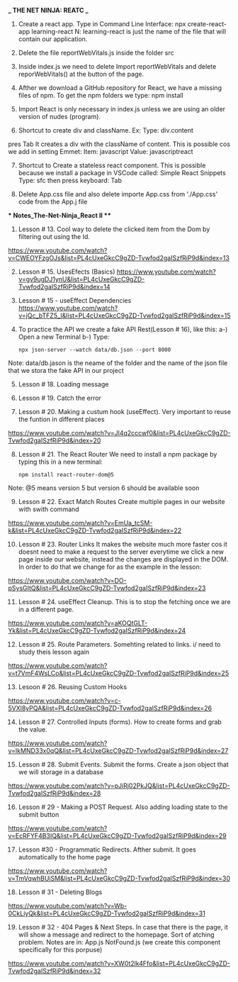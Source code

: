 **_ THE NET NINJA: REATC _**

1. Create a react app. Type in Command Line Interface:
   npx create-react-app learning-react
   N: learning-react is just the name of the file that will contain our application.

2. Delete the file reportWebVitals.js inside the folder src

3. Inside index.js we need to delete Import reportWebVitals and delete reporWebVitals() at the button of the page.

4. Afther we download a GitHub repository for React, we have a missing files of npm. To get the npm folders we type:
   npm install

5. Import React is only necessary in index.js unless we are using an older version of nudes (program).

6. Shortcut to create div and className. Ex:
   Type:
   div.content

pres Tab
It creates a div with the className of content. This is possible cos we add in setting Emmet:
Item: javascript
Value: javascriptreact

7. Shortcut to Create a stateless react component. This is possible because we install a package in VSCode called: Simple React Snippets
   Type:
   sfc
   then press keyboard: Tab

8. Delete App.css file and also delete importe App.css from './App.css' code from the App.j file

**\* Notes_The-Net-Ninja_React II \*\***

1. Lesson # 13. Cool way to delete the clicked item from the Dom by filtering out using the Id.

https://www.youtube.com/watch?v=CWEOYFzgOJs&list=PL4cUxeGkcC9gZD-Tvwfod2gaISzfRiP9d&index=13

2.  Lesson # 15. UsesEfects (Basics)
    https://www.youtube.com/watch?v=gv9ugDJ1ynU&list=PL4cUxeGkcC9gZD-Tvwfod2gaISzfRiP9d&index=14

3.  Lesson # 15 - useEffect Dependencies
    https://www.youtube.com/watch?v=jQc_bTFZ5_I&list=PL4cUxeGkcC9gZD-Tvwfod2gaISzfRiP9d&index=15

4.  To practice the API we create a fake API Rest(Lesson # 16), like this:
    a-) Open a new Terminal
    b-) Type:

        npx json-server --watch data/db.json --port 8000

Note: data/db.jason is the neame of the folder and the name of the json file that we stora the fake API in our project

5. Lesson # 18. Loading message

6. Lesson # 19. Catch the error

7. Lesson # 20. Making a custum hook (useEffect). Very important to reuse the funtion in different places

https://www.youtube.com/watch?v=Jl4q2cccwf0&list=PL4cUxeGkcC9gZD-Tvwfod2gaISzfRiP9d&index=20

8.  Lesson # 21. The React Router
    We need to install a npm package by typing this in a new terminal:

        npm install react-router-dom@5

Note: @5 means version 5 but version 6 should be available soon

9. Lesson # 22. Exact Match Routes
   Create multiple pages in our website with swith command

https://www.youtube.com/watch?v=EmUa_tcSM-k&list=PL4cUxeGkcC9gZD-Tvwfod2gaISzfRiP9d&index=22

10. Lesson # 23. Router Links
    It makes the website much more faster cos it doesnt need to make a request to the server everytime we click a new page inside our website, instead the changes are displayed in the DOM. In order to do that we change <a> for <links> as the example in the lesson:

https://www.youtube.com/watch?v=DO-pSysGItQ&list=PL4cUxeGkcC9gZD-Tvwfod2gaISzfRiP9d&index=23

11. Lesson # 24. useEffect Cleanup.
    This is to stop the fetching once we are in a different page.

https://www.youtube.com/watch?v=aKOQtGLT-Yk&list=PL4cUxeGkcC9gZD-Tvwfod2gaISzfRiP9d&index=24

12. Lesson # 25. Route Parameters. Somehting related to links. i/ need to study theis lesson again

https://www.youtube.com/watch?v=t7VmF4WsLCo&list=PL4cUxeGkcC9gZD-Tvwfod2gaISzfRiP9d&index=25

13. Lesoon # 26. Reusing Custom Hooks

https://www.youtube.com/watch?v=c-5VXl8yPQA&list=PL4cUxeGkcC9gZD-Tvwfod2gaISzfRiP9d&index=26

14. Lesson # 27. Controlled Inputs (forms). How to create forms and grab the value.

https://www.youtube.com/watch?v=IkMND33x0qQ&list=PL4cUxeGkcC9gZD-Tvwfod2gaISzfRiP9d&index=27

15. Lesson # 28. Submit Events. Submit the forms. Create a json object that we will storage in a database

https://www.youtube.com/watch?v=pJiRj02PkJQ&list=PL4cUxeGkcC9gZD-Tvwfod2gaISzfRiP9d&index=28

16. Lesson # 29 - Making a POST Request. Also adding loading state to the submit button

https://www.youtube.com/watch?v=EcRFYF4B3IQ&list=PL4cUxeGkcC9gZD-Tvwfod2gaISzfRiP9d&index=29

17. Lesson #30 - Programmatic Redirects. Afther submit. It goes automatically to the home page

https://www.youtube.com/watch?v=TmVqwhBUiSM&list=PL4cUxeGkcC9gZD-Tvwfod2gaISzfRiP9d&index=30

18. Lesson # 31 - Deleting Blogs

https://www.youtube.com/watch?v=Wb-0CkLiyQk&list=PL4cUxeGkcC9gZD-Tvwfod2gaISzfRiP9d&index=31

19. Lesson # 32 - 404 Pages & Next Steps. In case that there is the page, it will show a message and redirect to the homepage. Sort of atching problem. Notes are in:
    App.js
    NotFound.js (we create this component specifically for this porpuse)

https://www.youtube.com/watch?v=XW0t2lk4Ffo&list=PL4cUxeGkcC9gZD-Tvwfod2gaISzfRiP9d&index=32

